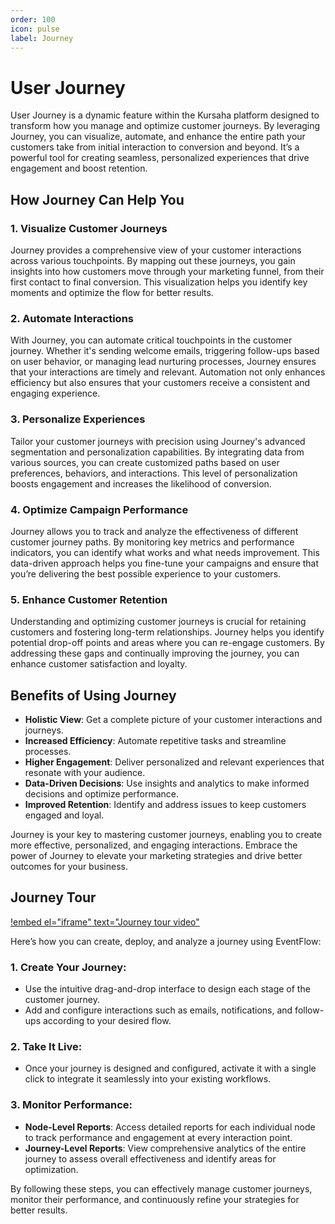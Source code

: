 ```yaml
---
order: 100
icon: pulse
label: Journey
---
```


# User Journey

User Journey is a dynamic feature within the Kursaha platform designed to transform how you manage and optimize customer journeys. By leveraging Journey, you can visualize, automate, and enhance the entire path your customers take from initial interaction to conversion and beyond. It’s a powerful tool for creating seamless, personalized experiences that drive engagement and boost retention.

## How Journey Can Help You

### 1. **Visualize Customer Journeys**

Journey provides a comprehensive view of your customer interactions across various touchpoints. By mapping out these journeys, you gain insights into how customers move through your marketing funnel, from their first contact to final conversion. This visualization helps you identify key moments and optimize the flow for better results.

### 2. **Automate Interactions**

With Journey, you can automate critical touchpoints in the customer journey. Whether it's sending welcome emails, triggering follow-ups based on user behavior, or managing lead nurturing processes, Journey ensures that your interactions are timely and relevant. Automation not only enhances efficiency but also ensures that your customers receive a consistent and engaging experience.

### 3. **Personalize Experiences**

Tailor your customer journeys with precision using Journey's advanced segmentation and personalization capabilities. By integrating data from various sources, you can create customized paths based on user preferences, behaviors, and interactions. This level of personalization boosts engagement and increases the likelihood of conversion.

### 4. **Optimize Campaign Performance**

Journey allows you to track and analyze the effectiveness of different customer journey paths. By monitoring key metrics and performance indicators, you can identify what works and what needs improvement. This data-driven approach helps you fine-tune your campaigns and ensure that you’re delivering the best possible experience to your customers.

### 5. **Enhance Customer Retention**

Understanding and optimizing customer journeys is crucial for retaining customers and fostering long-term relationships. Journey helps you identify potential drop-off points and areas where you can re-engage customers. By addressing these gaps and continually improving the journey, you can enhance customer satisfaction and loyalty.

## Benefits of Using Journey

- **Holistic View**: Get a complete picture of your customer interactions and journeys.
- **Increased Efficiency**: Automate repetitive tasks and streamline processes.
- **Higher Engagement**: Deliver personalized and relevant experiences that resonate with your audience.
- **Data-Driven Decisions**: Use insights and analytics to make informed decisions and optimize performance.
- **Improved Retention**: Identify and address issues to keep customers engaged and loyal.

Journey is your key to mastering customer journeys, enabling you to create more effective, personalized, and engaging interactions. Embrace the power of Journey to elevate your marketing strategies and drive better outcomes for your business.

## Journey Tour

[!embed el="iframe" text="Journey tour video"](/static/videos/Journey_tour.mp4)

Here’s how you can create, deploy, and analyze a journey using EventFlow:

### 1. **Create Your Journey**:

- Use the intuitive drag-and-drop interface to design each stage of the customer journey.
- Add and configure interactions such as emails, notifications, and follow-ups according to your desired flow.

### 2. **Take It Live**:

- Once your journey is designed and configured, activate it with a single click to integrate it seamlessly into your existing workflows.

### 3. **Monitor Performance**:

- **Node-Level Reports**: Access detailed reports for each individual node to track performance and engagement at every interaction point.
- **Journey-Level Reports**: View comprehensive analytics of the entire journey to assess overall effectiveness and identify areas for optimization.

By following these steps, you can effectively manage customer journeys, monitor their performance, and continuously refine your strategies for better results.
